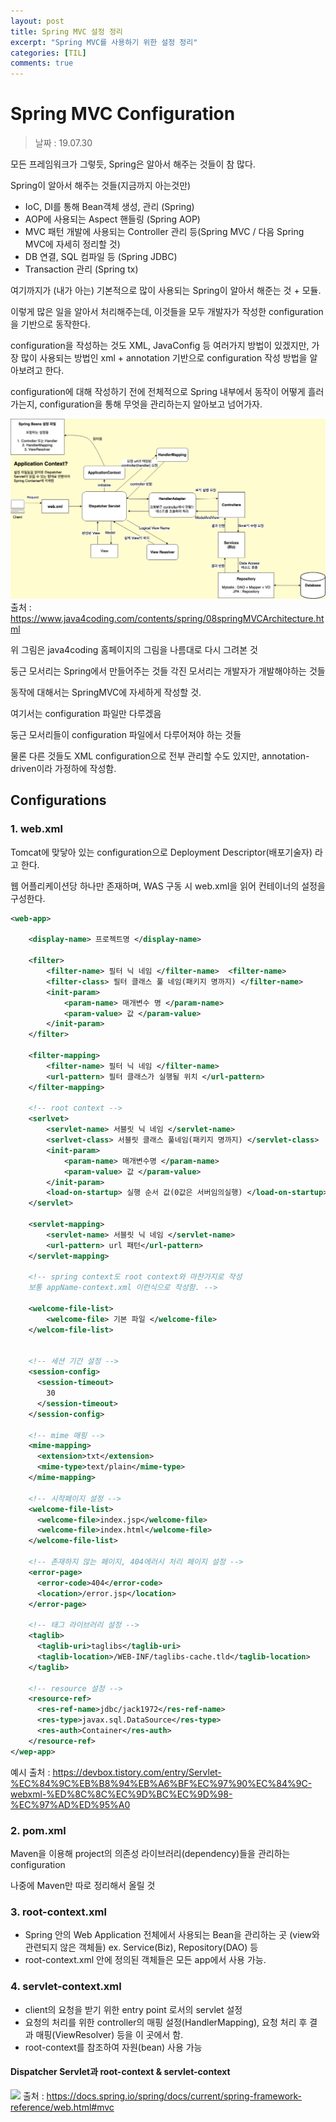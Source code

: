```yaml
---
layout: post
title: Spring MVC 설정 정리
excerpt: "Spring MVC를 사용하기 위한 설정 정리"
categories: [TIL]
comments: true
---
```


Spring MVC Configuration
=========

> 날짜 : 19.07.30

모든 프레임워크가 그렇듯, Spring은 알아서 해주는 것들이 참 많다.

Spring이 알아서 해주는 것들(지금까지 아는것만)
- IoC, DI를 통해 Bean객체 생성, 관리 (Spring)
- AOP에 사용되는 Aspect 핸들링 (Spring AOP)
- MVC 패턴 개발에 사용되는 Controller 관리 등(Spring MVC / 다음 Spring MVC에 자세히 정리할 것)
- DB 연결, SQL 컴파일 등 (Spring JDBC)
- Transaction 관리 (Spring tx)

여기까지가 (내가 아는) 기본적으로 많이 사용되는 Spring이 알아서 해준는 것 + 모듈.

이렇게 많은 일을 알아서 처리해주는데, 이것들을 모두 개발자가 작성한 configuration을 기반으로 동작한다.

configuration을 작성하는 것도 XML, JavaConfig 등 여러가지 방법이 있겠지만, 가장 많이 사용되는 방법인 xml + annotation 기반으로 configuration 작성 방법을 알아보려고 한다.

configuration에 대해 작성하기 전에 전체적으로 Spring 내부에서 동작이 어떻게 흘러가는지, configuration을 통해 무엇을 관리하는지 알아보고 넘어가자.

![](/img/SpringMVC_Architecture.png)
출처 : https://www.java4coding.com/contents/spring/08springMVCArchitecture.html

위 그림은 java4coding 홈페이지의 그림을 나름대로 다시 그려본 것

둥근 모서리는 Spring에서 만들어주는 것들
각진 모서리는 개발자가 개발해야하는 것들

동작에 대해서는 SpringMVC에 자세하게 작성할 것.

여기서는 configuration 파일만 다루겠음

둥근 모서리들이 configuration 파일에서 다루어져야 하는 것들

물론 다른 것들도 XML configuration으로 전부 관리할 수도 있지만, annotation-driven이라 가정하에 작성함.

## Configurations

### 1. web.xml
Tomcat에 맞닿아 있는 configuration으로 Deployment Descriptor(배포기술자) 라고 한다.

웹 어플리케이션당 하나만 존재하며, WAS 구동 시 web.xml을 읽어 컨테이너의 설정을 구성한다.

```xml
<web-app>

    <display-name> 프로젝트명 </display-name>

    <filter>
        <filter-name> 필터 닉 네임 </filter-name>  <filter-name>
        <filter-class> 필터 클래스 풀 네임(패키지 명까지) </filter-name>
        <init-param>
            <param-name> 매개변수 명 </param-name>
            <param-value> 값 </param-value>
        </init-param>
    </filter> 

    <filter-mapping>
        <filter-name> 필터 닉 네임 </filter-name>
        <url-pattern> 필터 클래스가 실행될 위치 </url-pattern>
    </filter-mapping>

    <!-- root context -->
    <serlvet>
        <servlet-name> 서블릿 닉 네임 </servlet-name>
        <serlvet-class> 서블릿 클래스 풀네임(패키지 명까지) </servlet-class>
        <init-param>
            <param-name> 매개변수명 </param-name>
            <param-value> 값 </param-value>
        </init-param>
        <load-on-startup> 실행 순서 값(0값은 서버임의실행) </load-on-startup>
    </servlet>

    <servlet-mapping>
        <servlet-name> 서블릿 닉 네임 </servlet-name>
        <url-pattern> url 패턴</url-pattern>
    </servlet-mapping>

    <!-- spring context도 root context와 마찬가지로 작성
    보통 appName-context.xml 이런식으로 작성함. -->

    <welcome-file-list>
        <welcome-file> 기본 파일 </welcome-file>
    </welcom-file-list>


    <!-- 세션 기간 설정 -->
    <session-config>
      <session-timeout>
        30
      </session-timeout>
    </session-config>

    <!-- mime 매핑 -->
    <mime-mapping>
      <extension>txt</extension>
      <mime-type>text/plain</mime-type>
    </mime-mapping>

    <!-- 시작페이지 설정 -->
    <welcome-file-list>
      <welcome-file>index.jsp</welcome-file>
      <welcome-file>index.html</welcome-file>
    </welcome-file-list>

    <!-- 존재하지 않는 페이지, 404에러시 처리 페이지 설정 -->
    <error-page>
      <error-code>404</error-code>
      <location>/error.jsp</location>
    </error-page>

    <!-- 태그 라이브러리 설정 -->
    <taglib>
      <taglib-uri>taglibs</taglib-uri>
      <taglib-location>/WEB-INF/taglibs-cache.tld</taglib-location>
    </taglib>

    <!-- resource 설정 -->
    <resource-ref>
      <res-ref-name>jdbc/jack1972</res-ref-name>
      <res-type>javax.sql.DataSource</res-type>
      <res-auth>Container</res-auth>
    </resource-ref>
</wep-app>
```
예시 출처 : https://devbox.tistory.com/entry/Servlet-%EC%84%9C%EB%B8%94%EB%A6%BF%EC%97%90%EC%84%9C-webxml-%ED%8C%8C%EC%9D%BC%EC%9D%98-%EC%97%AD%ED%95%A0


### 2. pom.xml
Maven을 이용해 project의 의존성 라이브러리(dependency)들을 관리하는 configuration

나중에 Maven만 따로 정리해서 올릴 것

### 3. root-context.xml

- Spring 안의 Web Application 전체에서 사용되는 Bean을 관리하는 곳
(view와 관련되지 않은 객체들) ex. Service(Biz), Repository(DAO) 등
- root-context.xml 안에 정의된 객체들은 모든 app에서 사용 가능.

### 4. servlet-context.xml
- client의 요청을 받기 위한 entry point 로서의 servlet 설정
- 요청의 처리를 위한 controller의 매핑 설정(HandlerMapping), 요청 처리 후 결과 매핑(ViewResolver) 등을 이 곳에서 함.
- root-context를 참조하여 자원(bean) 사용 가능

#### Dispatcher Servlet과 root-context & servlet-context
![](https://docs.spring.io/spring/docs/current/spring-framework-reference/images/mvc-context-hierarchy.png)
출처 : https://docs.spring.io/spring/docs/current/spring-framework-reference/web.html#mvc